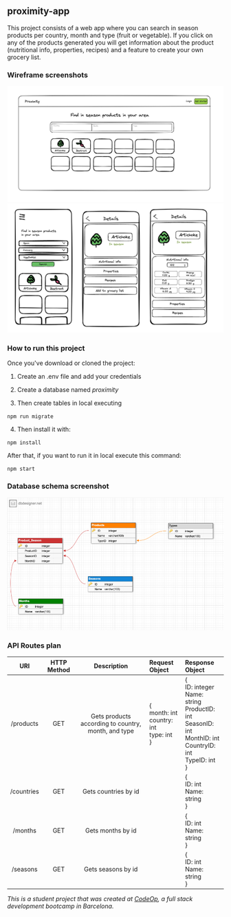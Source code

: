 ## proximity-app

This project consists of a web app where you can search in season products per country, month and type (fruit or vegetable). If you click on any of the products generated you will get information about the product (nutritional info, properties, recipes) and a feature to create your own grocery list.

### Wireframe screenshots

![This is a alt text.](https://github.com/isaraz/proximity-app/blob/main/proximity%20desktop.jpg?raw=true)
![This is a alt text.](https://github.com/isaraz/proximity-app/blob/main/wiref.jpg?raw=true)

### How to run this project

Once you've download or cloned the project:

1. Create an .env file and add your credentials

2. Create a database named _proximity_

3. Then create tables in local executing
```
npm run migrate
```
4. Then install it with:
```
npm install
```
After that, if you want to run it in local execute this command:
```
npm start
```

### Database schema screenshot

![This is a alt text.](https://github.com/isaraz/proximity-app/blob/main/dbschema.png?raw=true)

### API Routes plan


| URI  | HTTP Method | Description | Request Object | Response Object |
| :---:| :---------: | :---------: | :--------------| :-------------- |
|/products|GET|Gets products according to country, month, and type|{<br> month: int <br> country: int <br> type: int <br>}|{ <br> ID: integer <br> Name: string <br> ProductID: int <br> SeasonID: int <br> MonthID: int <br> CountryID: int <br> TypeID: int <br>}|
|/countries|GET|Gets countries by id||{ <br> ID: int <br> Name: string <br> }|  
|/months|GET|Gets months by id||{ <br> ID: int <br> Name: string <br> }| 
|/seasons|GET|Gets seasons by id||{ <br> ID: int <br> Name: string <br> }| 

_This is a student project that was created at [CodeOp](http://codeop.tech), a full stack development bootcamp in Barcelona._
